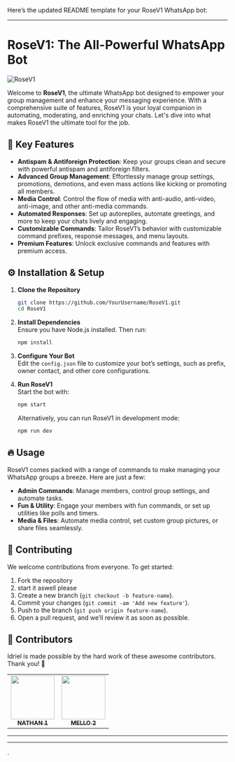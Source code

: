 Here’s the updated README template for your RoseV1 WhatsApp bot:

---

# **RoseV1: The All-Powerful WhatsApp Bot**

![RoseV1](https://telegra.ph/file/15e7a5987464e2520979b.jpg)

Welcome to **RoseV1**, the ultimate WhatsApp bot designed to empower your group management and enhance your messaging experience. With a comprehensive suite of features, RoseV1 is your loyal companion in automating, moderating, and enriching your chats. Let's dive into what makes RoseV1 the ultimate tool for the job.

## 🌟 **Key Features**

- **Antispam & Antiforeign Protection**: Keep your groups clean and secure with powerful antispam and antiforeign filters.
- **Advanced Group Management**: Effortlessly manage group settings, promotions, demotions, and even mass actions like kicking or promoting all members.
- **Media Control**: Control the flow of media with anti-audio, anti-video, anti-image, and other anti-media commands.
- **Automated Responses**: Set up autoreplies, automate greetings, and more to keep your chats lively and engaging.
- **Customizable Commands**: Tailor RoseV1’s behavior with customizable command prefixes, response messages, and menu layouts.
- **Premium Features**: Unlock exclusive commands and features with premium access.

## ⚙️ **Installation & Setup**

1. **Clone the Repository**  
   ```bash
   git clone https://github.com/YourUsername/RoseV1.git
   cd RoseV1
   ```

2. **Install Dependencies**  
   Ensure you have Node.js installed. Then run:
   ```bash
   npm install
   ```

3. **Configure Your Bot**  
   Edit the `config.json` file to customize your bot’s settings, such as prefix, owner contact, and other core configurations.

4. **Run RoseV1**  
   Start the bot with:
   ```bash
   npm start
   ```

   Alternatively, you can run RoseV1 in development mode:
   ```bash
   npm run dev
   ```

## 🔥 **Usage**

RoseV1 comes packed with a range of commands to make managing your WhatsApp groups a breeze. Here are just a few:

- **Admin Commands**: Manage members, control group settings, and automate tasks.
- **Fun & Utility**: Engage your members with fun commands, or set up utilities like polls and timers.
- **Media & Files**: Automate media control, set custom group pictures, or share files seamlessly.

## 📜 **Contributing**

We welcome contributions from everyone. To get started:

1. Fork the repository
2. start it aswell please
3. Create a new branch (`git checkout -b feature-name`).
4. Commit your changes (`git commit -am 'Add new feature'`).
5. Push to the branch (`git push origin feature-name`).
6. Open a pull request, and we’ll review it as soon as possible.

## 🚀 **Contributors**

Idriel is made possible by the hard work of these awesome contributors. Thank you! 💖

<table>
  <tr>
    <td align="center"><a href="https://github.com/Luxxy4"><img src="https://avatars.githubusercontent.com/u/176667505?v=4" width="100px;" alt=""/><br /><sub><b>NATHAN 1</b></sub></a></td>
    <td align="center"><a href="https://github.com/Zeus30007"><img src="https://avatars.githubusercontent.com/u/130933523?v=4" width="100px;" alt=""/><br /><sub><b>MELLO 2</b></sub></a></td>
  </tr>
</table>

---
---
.
